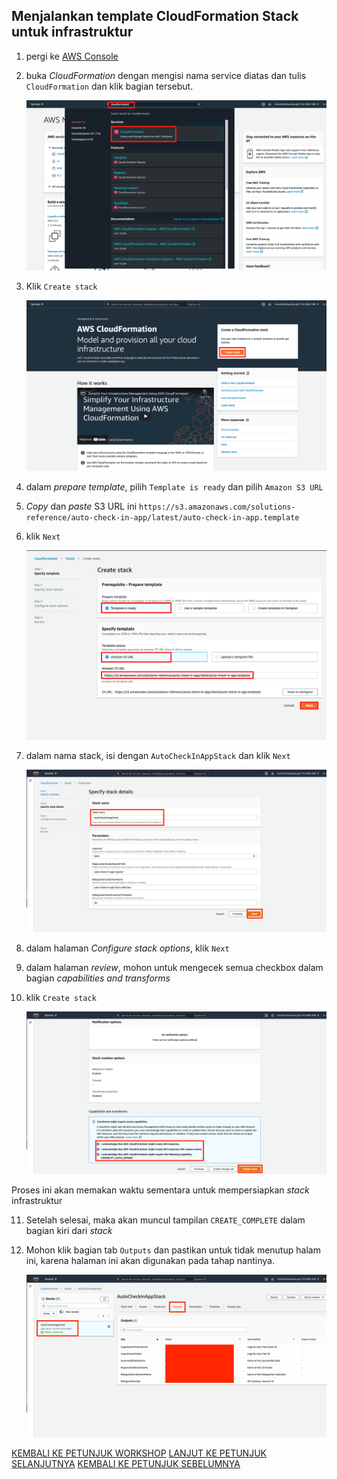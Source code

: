 ## Menjalankan template CloudFormation Stack untuk infrastruktur

1. pergi ke [AWS Console](https://console.aws.amazon.com/console/home?region=us-east-1#)
2. buka *CloudFormation* dengan mengisi nama service diatas dan tulis `CloudFormation` dan klik bagian tersebut.

    ![](../../images/CloudFormationStack/2.png)

3. Klik `Create stack`

    ![](../../images/CloudFormationStack/3.png)

4. dalam *prepare template*, pilih `Template is ready` dan pilih `Amazon S3 URL`
5. *Copy* dan *paste* S3 URL ini `https://s3.amazonaws.com/solutions-reference/auto-check-in-app/latest/auto-check-in-app.template`
6. klik `Next`

    ![](../../images/CloudFormationStack/6.png)

7. dalam nama stack, isi dengan `AutoCheckInAppStack` dan klik `Next`

    ![](../../images/CloudFormationStack/7.png)

8. dalam halaman *Configure stack options*, klik `Next`
9. dalam halaman *review*, mohon untuk mengecek semua checkbox dalam bagian *capabilities and transforms*
10. klik `Create stack`

    ![](../../images/CloudFormationStack/10.png)

Proses ini akan memakan waktu sementara untuk mempersiapkan *stack* infrastruktur

11. Setelah selesai, maka akan muncul tampilan `CREATE_COMPLETE` dalam bagian kiri dari *stack*
12. Mohon klik bagian tab `Outputs` dan pastikan untuk tidak menutup halam ini, karena halaman ini akan digunakan pada tahap nantinya.

    ![](../../images/CloudFormationStack/12.png)

[KEMBALI KE PETUNJUK WORKSHOP](../../IndonesiaGuide.md)
[LANJUT KE PETUNJUK SELANJUTNYA](UploadImageS3.md)
[KEMBALI KE PETUNJUK SEBELUMNYA](Prerequisites.md)